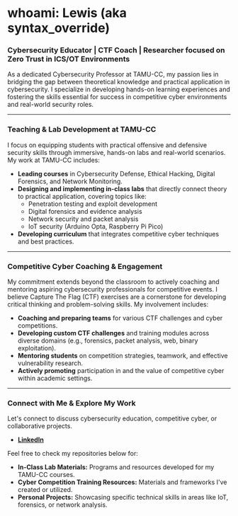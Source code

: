 # whoami: Lewis (aka syntax_override)

### Cybersecurity Educator | CTF Coach | Researcher focused on Zero Trust in ICS/OT Environments

As a dedicated Cybersecurity Professor at TAMU-CC, my passion lies in bridging the gap between theoretical knowledge and practical application in cybersecurity. I specialize in developing hands-on learning experiences and fostering the skills essential for success in competitive cyber environments and real-world security roles.

---

### **Teaching & Lab Development at TAMU-CC**

I focus on equipping students with practical offensive and defensive security skills through immersive, hands-on labs and real-world scenarios. My work at TAMU-CC includes:

* **Leading courses** in Cybersecurity Defense, Ethical Hacking, Digital Forensics, and Network Monitoring.
* **Designing and implementing in-class labs** that directly connect theory to practical application, covering topics like:
    * Penetration testing and exploit development
    * Digital forensics and evidence analysis
    * Network security and packet analysis
    * IoT security (Arduino Opta, Raspberry Pi Pico)
* **Developing curriculum** that integrates competitive cyber techniques and best practices.

---

### **Competitive Cyber Coaching & Engagement**

My commitment extends beyond the classroom to actively coaching and mentoring aspiring cybersecurity professionals for competitive events. I believe Capture The Flag (CTF) exercises are a cornerstone for developing critical thinking and problem-solving skills. My involvement includes:

* **Coaching and preparing teams** for various CTF challenges and cyber competitions.
* **Developing custom CTF challenges** and training modules across diverse domains (e.g., forensics, packet analysis, web, binary exploitation).
* **Mentoring students** on competition strategies, teamwork, and effective vulnerability research.
* **Actively promoting** participation in and the value of competitive cyber within academic settings.

---

### **Connect with Me & Explore My Work**

Let's connect to discuss cybersecurity education, competitive cyber, or collaborative projects.

* [**LinkedIn**](https://www.linkedin.com/in/lewisheuermann/)

Feel free to check my repositories below for:
* **In-Class Lab Materials:** Programs and resources developed for my TAMU-CC courses.
* **Cyber Competition Training Resources:** Materials and frameworks I've created or utilized.
* **Personal Projects:** Showcasing specific technical skills in areas like IoT, forensics, or network analysis.
